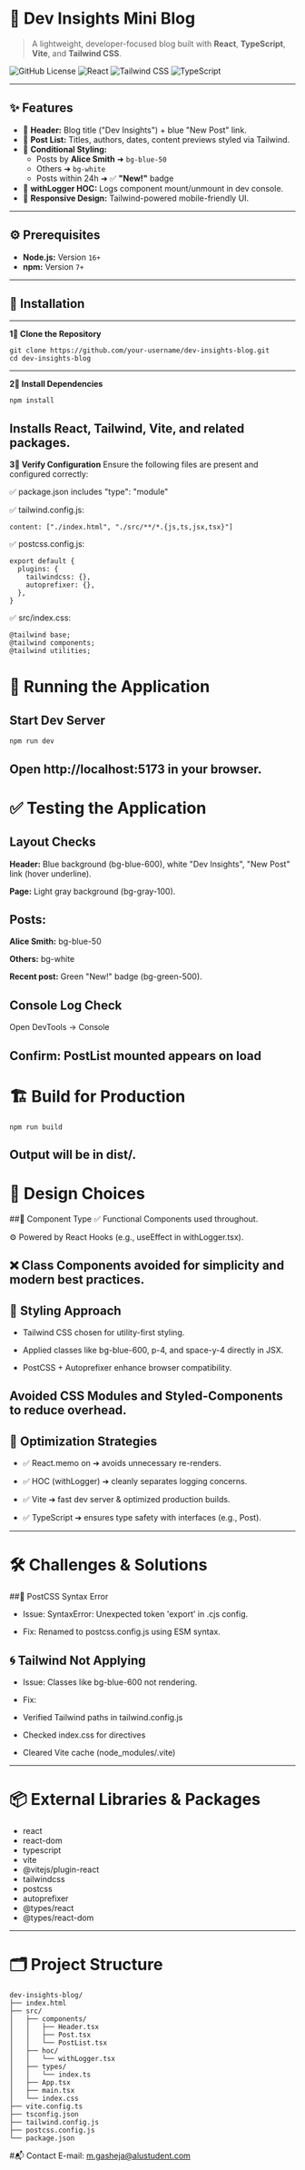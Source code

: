 # 🧠 **Dev Insights Mini Blog**

> A lightweight, developer-focused blog built with **React**, **TypeScript**, **Vite**, and **Tailwind CSS**.

![GitHub License](https://img.shields.io/badge/license-MIT-blue.svg)
![React](https://img.shields.io/badge/React-18.2.0-blue?logo=react)
![Tailwind CSS](https://img.shields.io/badge/TailwindCSS-3.4.1-38bdf8?logo=tailwind-css)
![TypeScript](https://img.shields.io/badge/TypeScript-5.0.2-3178c6?logo=typescript)

---

## ✨ **Features**

- 📌 **Header:** Blog title ("Dev Insights") + blue "New Post" link.
- 📄 **Post List:** Titles, authors, dates, content previews styled via Tailwind.
- 🎨 **Conditional Styling:**
  - Posts by **Alice Smith** ➜ `bg-blue-50`
  - Others ➜ `bg-white`
  - Posts within 24h ➜ ✅ **"New!"** badge
- 🧩 **withLogger HOC:** Logs component mount/unmount in dev console.
- 📱 **Responsive Design:** Tailwind-powered mobile-friendly UI.

---

## ⚙️ **Prerequisites**

- **Node.js:** Version `16+`
- **npm:** Version `7+`

---
## 🚀 **Installation**
---
**1⃣ Clone the Repository**
```
git clone https://github.com/your-username/dev-insights-blog.git
cd dev-insights-blog
```
---
**2⃣ Install Dependencies**
```
npm install
```
Installs React, Tailwind, Vite, and related packages.
---
**3⃣ Verify Configuration**
Ensure the following files are present and configured correctly:

✅ package.json includes "type": "module"

✅ tailwind.config.js:
```
content: ["./index.html", "./src/**/*.{js,ts,jsx,tsx}"]
```
✅ postcss.config.js:
```
export default {
  plugins: {
    tailwindcss: {},
    autoprefixer: {},
  },
}
```
✅ src/index.css:
```
@tailwind base;
@tailwind components;
@tailwind utilities;
```
# 🧪 **Running the Application**
## **Start Dev Server**
```
npm run dev
```
Open http://localhost:5173 in your browser.
---
# ✅ **Testing the Application**
## Layout Checks
**Header:** Blue background (bg-blue-600), white "Dev Insights", "New Post" link (hover underline).

**Page:** Light gray background (bg-gray-100).

## Posts:

**Alice Smith:** bg-blue-50

**Others:** bg-white

**Recent post:** Green "New!" badge (bg-green-500).

## Console Log Check

Open DevTools → Console

Confirm: PostList mounted appears on load
---
# 🏗️ **Build for Production**
```
npm run build
```
Output will be in dist/.
---
# 🧠 **Design Choices**
##🧬 Component Type
✅ Functional Components used throughout.

⚙️ Powered by React Hooks (e.g., useEffect in withLogger.tsx).

❌ Class Components avoided for simplicity and modern best practices.
---

## 🎨 Styling Approach
- Tailwind CSS chosen for utility-first styling.

- Applied classes like bg-blue-600, p-4, and space-y-4 directly in JSX.

- PostCSS + Autoprefixer enhance browser compatibility.

Avoided CSS Modules and Styled-Components to reduce overhead.
---
## 🧰 Optimization Strategies
- ✅ React.memo on <Post /> ➔ avoids unnecessary re-renders.

- ✅ HOC (withLogger) ➔ cleanly separates logging concerns.

- ✅ Vite ➔ fast dev server & optimized production builds.

- ✅ TypeScript ➔ ensures type safety with interfaces (e.g., Post).
---
# 🛠️ Challenges & Solutions
##💨 PostCSS Syntax Error

- Issue: SyntaxError: Unexpected token 'export' in .cjs config.

- Fix: Renamed to postcss.config.js using ESM syntax.
## 🌀 Tailwind Not Applying
- Issue: Classes like bg-blue-600 not rendering.

- Fix:

- Verified Tailwind paths in tailwind.config.js

- Checked index.css for directives

- Cleared Vite cache (node_modules/.vite)
---
# 📦 External Libraries & Packages
- react
- react-dom
- typescript
- vite
- @vitejs/plugin-react
- tailwindcss
- postcss
- autoprefixer
- @types/react
- @types/react-dom
---
# 🗂️ Project Structure
```
dev-insights-blog/
├── index.html
├── src/
│   ├── components/
│   │   ├── Header.tsx
│   │   ├── Post.tsx
│   │   └── PostList.tsx
│   ├── hoc/
│   │   └── withLogger.tsx
│   ├── types/
│   │   └── index.ts
│   ├── App.tsx
│   ├── main.tsx
│   └── index.css
├── vite.config.ts
├── tsconfig.json
├── tailwind.config.js
├── postcss.config.js
└── package.json
```
#📬 Contact
E-mail: m.gasheja@alustudent.com





